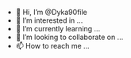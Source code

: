 - 👋 Hi, I’m @Dyka90file
- 👀 I’m interested in ...
- 🌱 I’m currently learning ...
- 💞️ I’m looking to collaborate on ...
- 📫 How to reach me ...

<!---
Dyka90file/Dyka90file is a ✨ special ✨ repository because its `README.md` (this file) appears on your GitHub profile.
You can click the Preview link to take a look at your changes.
--->

